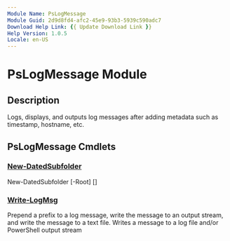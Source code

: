```yaml
---
Module Name: PsLogMessage
Module Guid: 2d9d8fd4-afc2-45e9-93b3-5939c590adc7
Download Help Link: {{ Update Download Link }}
Help Version: 1.0.5
Locale: en-US
---
```


# PsLogMessage Module
## Description
Logs, displays, and outputs log messages after adding metadata such as timestamp, hostname, etc.

## PsLogMessage Cmdlets
### [New-DatedSubfolder](New-DatedSubfolder.md)

New-DatedSubfolder [-Root] <string> [<CommonParameters>]


### [Write-LogMsg](Write-LogMsg.md)
Prepend a prefix to a log message, write the message to an output stream, and write the message to a text file.
Writes a message to a log file and/or PowerShell output stream


